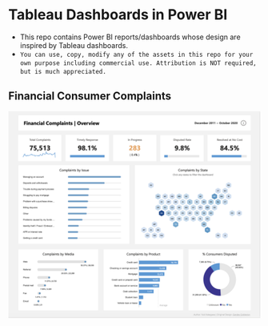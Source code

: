 # Tableau Dashboards in Power BI
- This repo contains Power BI reports/dashboards whose design are inspired by Tableau dashboards. 
- `You can use, copy, modify any of the assets in this repo for your own purpose including commercial use. Attribution is NOT required, but is much appreciated.`

## Financial Consumer Complaints

![dashboard image](./Financial%20Consumer%20Complaints/Financial%20Consumer%20Complaints.png)
